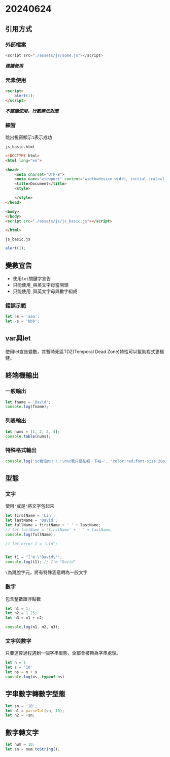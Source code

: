 # 20240624

## 引用方式

### 外部檔案

```js
<script src="./assets/js/some.js"></script>
```

***建議使用***

### 元素使用

```html
<script>
    alert(1);
</script>
```

***不建議使用，行數無法對應***

### 練習
跳出視窗顯示`1`表示成功

`js_basic.html`

```html
<!DOCTYPE html>
<html lang="en">

<head>
    <meta charset="UTF-8">
    <meta name="viewport" content="width=device-width, initial-scale=1.0">
    <title>Document</title>
    <style>

    </style>
</head>

<body>
</body>
<script src="./assets/js/js_basic.js"></script>

</html>
```

`js_basic.js`

```js
alert(1);
```

## 變數宣告

- 使用`let`關鍵字宣告
- 只能使用`_`與英文字母當開頭
- 只能使用`_`與英文字母與數字組成

### 錯誤示範

```js
let 5s = 'aaa';
let -s = 'bbb';
```

## var與let
使用let宣告變數，其暫時死區TDZ(Temporal Dead Zone)特性可以幫助程式更穩健。

## 終端機輸出

### 一般輸出

```js
let fname = 'David';
console.log(fname);
```

### 列表輸出

```js
let nums = [1, 2, 3, 4];
console.table(nums);
```

### 特殊格式輸出

```js
console.log('%c鴨沒肉！！！\n%c我只是亂喊一下啦~', 'color:red;font-size:20px;', 'color:#dedede')
```

## 型態

### 文字

使用`'`或是`"`將文字包起來

```js
let firstName = 'Lin';
let lastName = 'David';
let fullName = firstName + ' ' + lastName;
// let fullName = 'firstName' + ' ' + lastName;
console.log(fullName);

// let error_1 = 'Lin";


let t1 = "I'm \"David\"";
console.log(t1); // I'm "David"
```

`\`為跳脫字元，將有特殊涵意轉為一般文字

### 數字

包含整數跟浮點數

```js
let n1 = 1;
let n2 = 1.25;
let n3 = n1 + n2;

console.log(n1, n2, n3);
```

### 文字與數字

只要運算過程遇到一個字串型態，全部會被轉為字串處理。

```js
let n = 1
let s = '10'
let ns = n + s
console.log(ns, typeof ns)
```

## 字串數字轉數字型態

```js
let sn = '10';
let n1 = parseInt(sn, 10);
let n2 = +sn;
```

## 數字轉文字

```js
let num = 10;
let sn = num.toString();
```